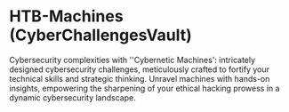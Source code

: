 # HTB-Machines (CyberChallengesVault)
 Cybersecurity complexities with ''Cybernetic Machines': intricately designed cybersecurity challenges, meticulously crafted to fortify your technical skills and strategic thinking. Unravel machines with hands-on insights, empowering the sharpening of your ethical hacking prowess in a dynamic cybersecurity landscape.
